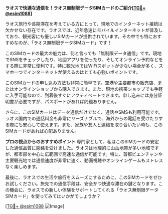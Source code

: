 **ラオスで快適な通信を！ラオス無制限データSIMカードのご紹介[[TG💪+ @esim1088](https://t.me/s/esim1088)]**

ラオス旅行や長期滞在を考えている方にとって、現地でのインターネット接続は欠かせない存在です。ラオスでは、近年急速にモバイルインターネットが普及しており、観光客にも優しいSIMカードが提供されています。その中でも特におすすめなのが、「ラオス無制限データSIMカード」です！

このSIMカードの最大の魅力は、何と言っても「無制限データ通信」です。現地でSNSをチェックしたり、地図アプリを使ったり、そしてオンライン予約などをする際に非常に便利です。特に観光地ではWiFiスポットが少ない場合が多く、スマホ一つでインターネットが使えるのはとても心強いポイントです。

このSIMカードの申し込み方法も非常に簡単です。空港や主要都市の販売店、またはオンラインショップから購入できます。また、現地の携帯ショップでも手軽に入手可能なので、到着後すぐにアクティベートできます。申し込みには身分証明書が必要ですが、パスポートがあれば問題ありません。

さらに、このSIMカードはデータ通信だけでなく、通話やSMSも利用可能です。ラオス国内での通話料金も非常にリーズナブルで、海外からの電話を受けたりする際にも安心して使えます。また、家族や友人と連絡を取り合いたい時も、このSIMカードがあれば心配ありません。

**プロの視点からのおすすめポイント**
専門家として、私はこのSIMカードの安定した通信品質に感銘を受けました。ラオスは地理的に山岳地帯が多い地域ですが、都市部を中心に広範囲で高速な通信が可能です。特に、首都ビエンチャンや主要観光地では通信速度が非常に速く、動画視聴やオンラインゲームもストレスなく楽しめます。

最後に、ラオスでの生活や旅行をスムーズにするために、このSIMカードをぜひお試しください。旅先での通信手段は、安全かつ快適な滞在の鍵となります。この機会に、ラオスでの新しい体験をサポートしてくれる「ラオス無制限データSIMカード」を使ってみてはいかがでしょうか？

[[TG💪+ @esim1088](https://t.me/s/esim1088) ![Image](https://i.postimg.cc/Y0z9fWf4/image.png)]